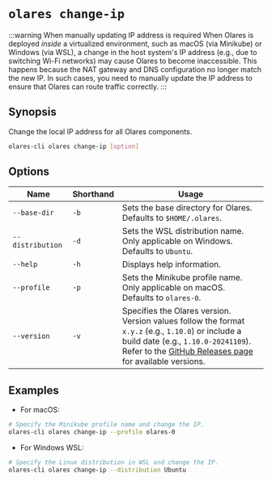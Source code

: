 # `olares change-ip`
:::warning When manually updating IP address is required
When Olares is deployed _inside_ a virtualized environment, such as macOS (via Minikube) or Windows (via WSL), a change in the host system's IP address (e.g., due to switching Wi-Fi networks) may cause Olares to become inaccessible. This happens because the NAT gateway and DNS configuration no longer match the new IP. In such cases, you need to manually update the IP address to ensure that Olares can route traffic correctly.
  :::

## Synopsis
Change the local IP address for all Olares components.

```bash
olares-cli olares change-ip [option]
```

## Options

| Name             | Shorthand | Usage                                                                                                                                                                                                                                                     |
|------------------|-----------|-----------------------------------------------------------------------------------------------------------------------------------------------------------------------------------------------------------------------------------------------------------|
| `--base-dir`     | `-b`      | Sets the base directory for Olares.<br> Defaults to `$HOME/.olares`.                                                                                                                                                                                  |
| `--distribution` | `-d`      | Sets the WSL distribution name. Only applicable on Windows. <br> Defaults to `Ubuntu`.                                                                                                                                                                    |
| `--help`         | `-h`      | Displays help information.                                                                                                                                                                                                                                |
| `--profile`      | `-p`      | Sets the Minikube profile name. Only applicable on macOS. <br> Defaults to `olares-0`.                                                                                                                                                                    |
| `--version`      | `-v`      | Specifies the Olares version. <br>Version values follow the format `x.y.z` (e.g., `1.10.0`) or include a build date (e.g., `1.10.0-20241109`).<br> Refer to the [GitHub Releases page](https://github.com/beclab/Olares/releases) for available versions. |

## Examples
- For macOS:
```bash
# Specify the Minikube profile name and change the IP.
olares-cli olares change-ip --profile olares-0
```
- For Windows WSL:
```bash
# Specify the Linux distribution in WSL and change the IP.
olares-cli olares change-ip --distribution Ubuntu
```